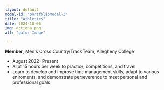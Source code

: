 ```yaml
---
layout: default
modal-id: "portfolioModal-3"
title: "Athletics"
date: 2024-10-06
img: actiona.png
alt: "gator Image"

---
```


**Member**, Men's Cross Country/Track Team, Allegheny College  

- August 2022- Present 
- Allot 15 hours per week to practice, competitions, and travel
- Learn to develop and improve time management skills, adapt to various eniroments, and demonstrate perseverence to meet personal and professional goals